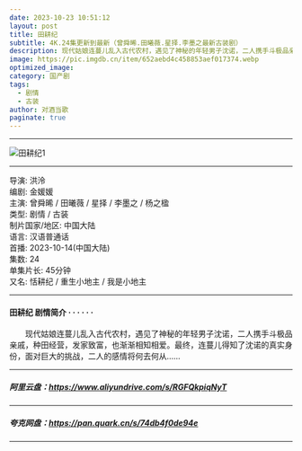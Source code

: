 ```yaml
---
date: 2023-10-23 10:51:12
layout: post
title: 田耕纪
subtitle: 4K.24集更新到最新（曾舜晞.田曦薇.星择.李墨之最新古装剧）
description: 现代姑娘连蔓儿乱入古代农村，遇见了神秘的年轻男子沈诺，二人携手斗极品亲戚，种田经营，发家致富，也渐渐相知相爱.....
image: https://pic.imgdb.cn/item/652aebd4c458853aef017374.webp
optimized_image: 
category: 国产剧
tags:
  - 剧情
  - 古装
author: 对酒当歌
paginate: true
---
```


---

![田耕纪1](https://pic.imgdb.cn/item/652aebe1c458853aef018005.webp)

---

导演: 洪泠  
编剧: 金媛媛  
主演: 曾舜晞 / 田曦薇 / 星择 / 李墨之 / 杨之楹  
类型: 剧情 / 古装  
制片国家/地区: 中国大陆  
语言: 汉语普通话  
首播: 2023-10-14(中国大陆)  
集数: 24  
单集片长: 45分钟  
又名: 恬耕纪 / 重生小地主 / 我是小地主  

---

#### 田耕纪 剧情简介 · · · · · ·

　　现代姑娘连蔓儿乱入古代农村，遇见了神秘的年轻男子沈诺，二人携手斗极品亲戚，种田经营，发家致富，也渐渐相知相爱。最终，连蔓儿得知了沈诺的真实身份，面对巨大的挑战，二人的感情将何去何从……

---

##### 阿里云盘：<https://www.aliyundrive.com/s/RGFQkpiqNyT>

---

##### 夸克网盘：<https://pan.quark.cn/s/74db4f0de94e>

---
